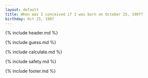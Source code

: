 ```yaml
---
layout: default
title: When was I conceived if I was born on October 25, 1907?
birthday: Oct 25, 1907
---
```


{% include header.md %}

{% include guess.md %}

{% include calculate.md %}

{% include safety.md %}

{% include footer.md %}



